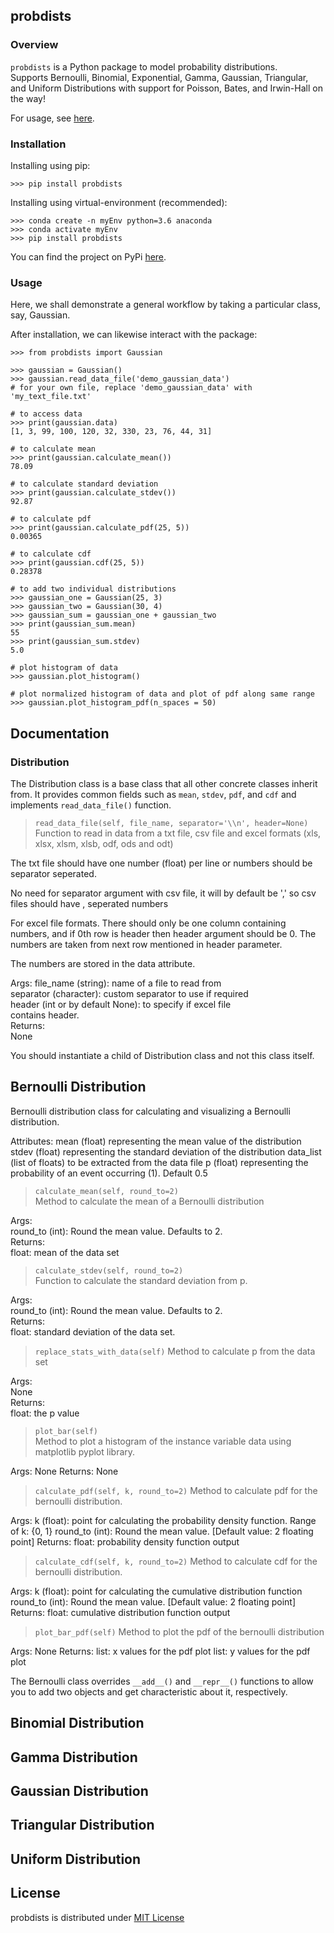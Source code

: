 ## probdists

### Overview  

`probdists` is a Python package to model probability distributions.  
Supports Bernoulli, Binomial, Exponential, Gamma, Gaussian, Triangular, and Uniform Distributions with support for Poisson, Bates, and Irwin-Hall on the way!  

For usage, see [here](#usage).

### Installation 

Installing using pip:
```
>>> pip install probdists
```

Installing using virtual-environment (recommended):
```
>>> conda create -n myEnv python=3.6 anaconda
>>> conda activate myEnv
>>> pip install probdists
```

You can find the project on PyPi [here](https://pypi.org/project/probdists/).

### Usage  

Here, we shall demonstrate a general workflow by taking a particular class, say, Gaussian. 

After installation, we can likewise interact with the package:  

```
>>> from probdists import Gaussian

>>> gaussian = Gaussian()
>>> gaussian.read_data_file('demo_gaussian_data')
# for your own file, replace 'demo_gaussian_data' with 'my_text_file.txt'

# to access data
>>> print(gaussian.data)
[1, 3, 99, 100, 120, 32, 330, 23, 76, 44, 31]

# to calculate mean
>>> print(gaussian.calculate_mean())
78.09

# to calculate standard deviation
>>> print(gaussian.calculate_stdev())
92.87

# to calculate pdf
>>> print(gaussian.calculate_pdf(25, 5))
0.00365

# to calculate cdf
>>> print(gaussian.cdf(25, 5))
0.28378

# to add two individual distributions
>>> gaussian_one = Gaussian(25, 3)
>>> gaussian_two = Gaussian(30, 4)
>>> gaussian_sum = gaussian_one + gaussian_two
>>> print(gaussian_sum.mean)
55
>>> print(gaussian_sum.stdev)
5.0

# plot histogram of data
>>> gaussian.plot_histogram()

# plot normalized histogram of data and plot of pdf along same range
>>> gaussian.plot_histogram_pdf(n_spaces = 50)
```

## Documentation   

### Distribution  

The Distribution class is a base class that all other concrete classes inherit from. It provides common fields such as `mean`, `stdev`, `pdf`, and `cdf` and implements `read_data_file()` function.  

> `read_data_file(self, file_name, separator='\\n', header=None)` 
Function to read in data from a txt file, csv file
and excel formats (xls, xlsx, xlsm, xlsb, odf, ods and odt)

The txt file should have one number (float) per line or
numbers should be separator seperated.

No need for separator argument with csv file, it will
by default be ',' so csv files should have , seperated
numbers

For excel file formats. There should only be one column
containing numbers, and if 0th row is header then header
argument should be 0. The numbers are taken from next row
mentioned in header parameter.

The numbers are stored in the data attribute.

Args:
    file_name (string): name of a file to read from   
    separator (character): custom separator to use if required   
    header (int or by default None): to specify if excel file   
    contains header.    
Returns:   
    None    

You should instantiate a child of Distribution class and not this class itself.  

## Bernoulli Distribution   

Bernoulli distribution class for calculating and
    visualizing a Bernoulli distribution.

Attributes:
    mean (float) representing the mean value of the distribution
    stdev (float) representing the standard deviation of the distribution
    data_list (list of floats) to be extracted from the data file
    p (float) representing the probability of an event occurring (1). Default 0.5

> `calculate_mean(self, round_to=2)`  
Method to calculate the mean of a Bernoulli distribution

Args:   
    round_to (int): Round the mean value. Defaults to 2.   
Returns:    
    float: mean of the data set    

> `calculate_stdev(self, round_to=2)`  
Function to calculate the standard deviation from p.

Args:   
    round_to (int): Round the mean value. Defaults to 2.   
Returns:   
    float: standard deviation of the data set.   

> `replace_stats_with_data(self)` 
Method to calculate p from the data set

Args:   
    None   
Returns:   
    float: the p value   

> `plot_bar(self)`  
Method to plot a histogram of the instance variable data using matplotlib pyplot library.

Args:
    None
Returns:
    None

> `calculate_pdf(self, k, round_to=2)`
Method to calculate pdf for the bernoulli distribution.

Args:
    k (float): point for calculating the probability density function. Range of k: {0, 1}
    round_to (int): Round the mean value. [Default value: 2 floating point]
Returns:
    float: probability density function output

> `calculate_cdf(self, k, round_to=2)` 
Method to calculate cdf for the bernoulli distribution.

Args:
    k (float): point for calculating the cumulative distribution function
    round_to (int): Round the mean value. [Default value: 2 floating point]
Returns:
    float: cumulative distribution function output

> `plot_bar_pdf(self)`
Method to plot the pdf of the bernoulli distribution

Args:
    None
Returns:
    list: x values for the pdf plot
    list: y values for the pdf plot

The Bernoulli class overrides `__add__()` and `__repr__()` functions to allow you to
add two objects and get characteristic about it, respectively.  

## Binomial Distribution 
## Gamma Distribution
## Gaussian Distribution
## Triangular Distribution
## Uniform Distribution

## License  

probdists is distributed under [MIT License](LICENCE.txt)
